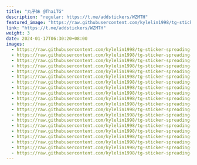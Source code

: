 ```yaml
---
title: "丸子妹 @ThaiTG"
description: "regular: https://t.me/addstickers/WZMTH"
featured_image: "https://raw.githubusercontent.com/kylelin1998/tg-sticker-spreading-worldwide-images/main/img/36f151fe-8b86-468f-94ed-d8fec20f89c1.jpg"
link: "https://t.me/addstickers/WZMTH"
weight: 3
date: 2024-01-17T06:30:20+08:00
images:
  - https://raw.githubusercontent.com/kylelin1998/tg-sticker-spreading-worldwide-images/main/img/36f151fe-8b86-468f-94ed-d8fec20f89c1.jpg
  - https://raw.githubusercontent.com/kylelin1998/tg-sticker-spreading-worldwide-images/main/img/ffcd6d3e-833b-4c84-baeb-696d35bdc6ae.jpg
  - https://raw.githubusercontent.com/kylelin1998/tg-sticker-spreading-worldwide-images/main/img/fcd5f9b2-f8b6-4e5c-92c8-e51867ec95fd.jpg
  - https://raw.githubusercontent.com/kylelin1998/tg-sticker-spreading-worldwide-images/main/img/4e7520b0-d461-4141-b117-f33830ecaa7a.jpg
  - https://raw.githubusercontent.com/kylelin1998/tg-sticker-spreading-worldwide-images/main/img/a6d6a46f-8d4f-41f3-97e1-9e503098792b.jpg
  - https://raw.githubusercontent.com/kylelin1998/tg-sticker-spreading-worldwide-images/main/img/50684fcf-6cd3-489d-8aea-6f669532dc55.jpg
  - https://raw.githubusercontent.com/kylelin1998/tg-sticker-spreading-worldwide-images/main/img/a7f9ec37-4b74-41b7-8fc7-0f7ff8876f71.jpg
  - https://raw.githubusercontent.com/kylelin1998/tg-sticker-spreading-worldwide-images/main/img/77fa731e-6384-4372-a406-217594178853.jpg
  - https://raw.githubusercontent.com/kylelin1998/tg-sticker-spreading-worldwide-images/main/img/7d491805-5039-4cba-8d45-4018f447e643.jpg
  - https://raw.githubusercontent.com/kylelin1998/tg-sticker-spreading-worldwide-images/main/img/0ce27875-7f43-4ab2-8161-c47abdc5466c.jpg
  - https://raw.githubusercontent.com/kylelin1998/tg-sticker-spreading-worldwide-images/main/img/ffba074c-6553-4b83-9ea5-22ee010ca280.jpg
  - https://raw.githubusercontent.com/kylelin1998/tg-sticker-spreading-worldwide-images/main/img/a2a0564f-3352-42c9-a1c0-1862f90f8c6b.jpg
  - https://raw.githubusercontent.com/kylelin1998/tg-sticker-spreading-worldwide-images/main/img/943518da-1c66-478f-becf-305f27219531.jpg
  - https://raw.githubusercontent.com/kylelin1998/tg-sticker-spreading-worldwide-images/main/img/3b7dcdf1-2df5-44ab-93fe-5f489c566833.jpg
  - https://raw.githubusercontent.com/kylelin1998/tg-sticker-spreading-worldwide-images/main/img/5c6d0afc-03f5-4470-a942-bf8569daf816.jpg
  - https://raw.githubusercontent.com/kylelin1998/tg-sticker-spreading-worldwide-images/main/img/dcbd714e-34b7-4db6-b222-e14a2f8398aa.jpg
  - https://raw.githubusercontent.com/kylelin1998/tg-sticker-spreading-worldwide-images/main/img/24c58d3a-10bc-4308-9b2c-f2f54c5354a6.jpg
  - https://raw.githubusercontent.com/kylelin1998/tg-sticker-spreading-worldwide-images/main/img/d3a54400-4d55-4470-b9a4-9616b1a5dc1e.jpg
  - https://raw.githubusercontent.com/kylelin1998/tg-sticker-spreading-worldwide-images/main/img/861e82a7-5ca2-47c2-9417-a00e2d7e3722.jpg
  - https://raw.githubusercontent.com/kylelin1998/tg-sticker-spreading-worldwide-images/main/img/b4072981-d9b0-4eb5-af05-03b62634d315.jpg
---
```

